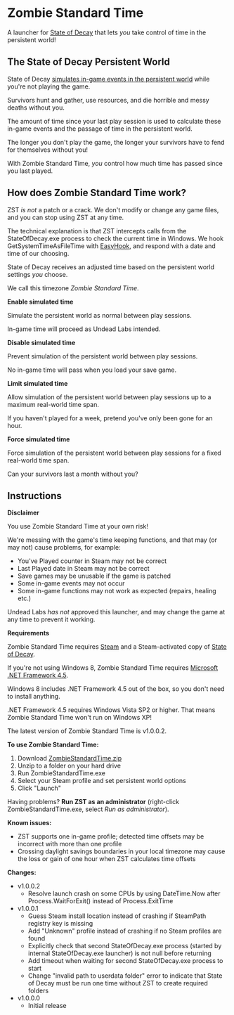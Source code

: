 # Zombie Standard Time

A launcher for [State of Decay](http://undeadlabs.com/stateofdecay/) that lets _you_ take control of time in the persistent world!

## The State of Decay Persistent World

State of Decay [simulates in-game events in the persistent world](http://forums.undeadlabs.com/showthread.php?541-Faq) while you're not playing the game.

Survivors hunt and gather, use resources, and die horrible and messy deaths without you.

The amount of time since your last play session is used to calculate these in-game events and the passage of time in the persistent world.

The longer you don't play the game, the longer your survivors have to fend for themselves without you!

With Zombie Standard Time, _you_ control how much time has passed since you last played.

## How does Zombie Standard Time work?

ZST _is not_ a patch or a crack. We don't modify or change any game files, and you can stop using ZST at any time.

The technical explanation is that ZST intercepts calls from the StateOfDecay.exe process to check the current time in Windows. We hook GetSystemTimeAsFileTime with [EasyHook](http://easyhook.codeplex.com/), and respond with a date and time of our choosing.

State of Decay receives an adjusted time based on the persistent world settings _you_ choose.

We call this timezone _Zombie Standard Time_.

**Enable simulated time**

Simulate the persistent world as normal between play sessions.

In-game time will proceed as Undead Labs intended.

**Disable simulated time**

Prevent simulation of the persistent world between play sessions.

No in-game time will pass when you load your save game.

**Limit simulated time**

Allow simulation of the persistent world between play sessions up to a maximum real-world time span.

If you haven't played for a week, pretend you've only been gone for an hour.

**Force simulated time**

Force simulation of the persistent world between play sessions for a fixed real-world time span.

Can your survivors last a month without you?

## Instructions

**Disclaimer**

You use Zombie Standard Time at your own risk!

We're messing with the game's time keeping functions, and that may (or may not) cause problems, for example:

*   You've Played counter in Steam may not be correct
*   Last Played date in Steam may not be correct
*   Save games may be unusable if the game is patched
*   Some in-game events may not occur
*   Some in-game functions may not work as expected (repairs, healing etc.)

Undead Labs _has not_ approved this launcher, and may change the game at any time to prevent it working.

**Requirements**

Zombie Standard Time requires [Steam](http://store.steampowered.com/) and a Steam-activated copy of [State of Decay](http://store.steampowered.com/app/241540/).

If you're not using Windows 8, Zombie Standard Time requires [Microsoft .NET Framework 4.5](http://www.microsoft.com/en-us/download/details.aspx?id=30653).

Windows 8 includes .NET Framework 4.5 out of the box, so you don't need to install anything.

.NET Framework 4.5 requires Windows Vista SP2 or higher. That means Zombie Standard Time won't run on Windows XP!

The latest version of Zombie Standard Time is v1.0.0.2.

**To use Zombie Standard Time:**

1.  Download [ZombieStandardTime.zip](https://github.com/Spksh/ZombieStandardTime/releases/download/v1.0.0.2/ZombieStandardTime.1.0.0.2.zip)
2.  Unzip to a folder on your hard drive
3.  Run ZombieStandardTime.exe
4.  Select your Steam profile and set persistent world options
5.  Click "Launch"

Having problems? **Run ZST as an administrator** (right-click ZombieStandardTime.exe, select _Run as administrator_).

**Known issues:**

*   ZST supports one in-game profile; detected time offsets may be incorrect with more than one profile
*   Crossing daylight savings boundaries in your local timezone may cause the loss or gain of one hour when ZST calculates time offsets

**Changes:**

*   v1.0.0.2
    *   Resolve launch crash on some CPUs by using DateTime.Now after Process.WaitForExit() instead of Process.ExitTime
*   v1.0.0.1
    *   Guess Steam install location instead of crashing if SteamPath registry key is missing
    *   Add "Unknown" profile instead of crashing if no Steam profiles are found
    *   Explicitly check that second StateOfDecay.exe process (started by internal StateOfDecay.exe launcher) is not null before returning
    *   Add timeout when waiting for second StateOfDecay.exe process to start
    *   Change "invalid path to userdata folder" error to indicate that State of Decay must be run one time without ZST to create required folders
*   v1.0.0.0
    *   Initial release
